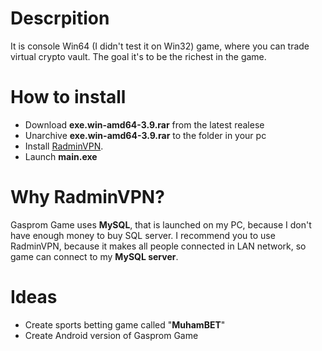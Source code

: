 # Descrpition
It is console Win64 (I didn't test it on Win32) game, where you can trade virtual crypto vault. The goal it's to be the richest in the game.

# How to install
- Download **exe.win-amd64-3.9.rar** from the latest realese
- Unarchive **exe.win-amd64-3.9.rar** to the folder in your pc
- Install [RadminVPN](https://download.radmin-vpn.com/download/files/Radmin_VPN_1.4.4642.1.exe).
- Launch **main.exe**

# Why RadminVPN?
Gasprom Game uses **MySQL**, that is launched on my PC, because I don't have enough money to buy SQL server. I recommend you to use RadminVPN, because it makes all people connected in LAN network, so game can connect to my **MySQL server**.

# Ideas
- Create sports betting game called "**MuhamBET**"
- Create Android version of Gasprom Game
